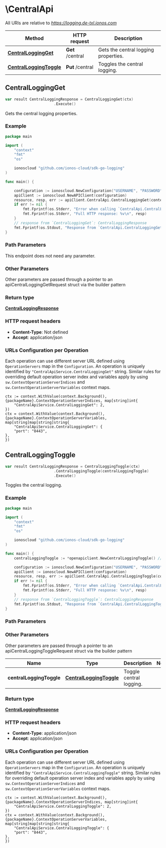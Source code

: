 # \CentralApi

All URIs are relative to *https://logging.de-txl.ionos.com*

|Method | HTTP request | Description|
|------------- | ------------- | -------------|
|[**CentralLoggingGet**](CentralApi.md#CentralLoggingGet) | **Get** /central | Gets the central logging properties.|
|[**CentralLoggingToggle**](CentralApi.md#CentralLoggingToggle) | **Put** /central | Toggles the central logging.|



## CentralLoggingGet

```go
var result CentralLoggingResponse = CentralLoggingGet(ctx)
                      .Execute()
```

Gets the central logging properties.



### Example

```go
package main

import (
    "context"
    "fmt"
    "os"

    ionoscloud "github.com/ionos-cloud/sdk-go-logging"
)

func main() {

    configuration := ionoscloud.NewConfiguration("USERNAME", "PASSWORD", "TOKEN", "HOST_URL")
    apiClient := ionoscloud.NewAPIClient(configuration)
    resource, resp, err := apiClient.CentralApi.CentralLoggingGet(context.Background()).Execute()
    if err != nil {
        fmt.Fprintf(os.Stderr, "Error when calling `CentralApi.CentralLoggingGet``: %v\n", err)
        fmt.Fprintf(os.Stderr, "Full HTTP response: %v\n", resp)
    }
    // response from `CentralLoggingGet`: CentralLoggingResponse
    fmt.Fprintf(os.Stdout, "Response from `CentralApi.CentralLoggingGet`: %v\n", resource)
}
```

### Path Parameters

This endpoint does not need any parameter.

### Other Parameters

Other parameters are passed through a pointer to an apiCentralLoggingGetRequest struct via the builder pattern


### Return type

[**CentralLoggingResponse**](../models/CentralLoggingResponse.md)

### HTTP request headers

- **Content-Type**: Not defined
- **Accept**: application/json


### URLs Configuration per Operation
Each operation can use different server URL defined using `OperationServers` map in the `Configuration`.
An operation is uniquely identified by `"CentralApiService.CentralLoggingGet"` string.
Similar rules for overriding default operation server index and variables apply by using `sw.ContextOperationServerIndices` and `sw.ContextOperationServerVariables` context maps.

```golang
ctx := context.WithValue(context.Background(), {packageName}.ContextOperationServerIndices, map[string]int{
    "CentralApiService.CentralLoggingGet": 2,
})
ctx = context.WithValue(context.Background(), {packageName}.ContextOperationServerVariables, map[string]map[string]string{
    "CentralApiService.CentralLoggingGet": {
    "port": "8443",
},
})
```


## CentralLoggingToggle

```go
var result CentralLoggingResponse = CentralLoggingToggle(ctx)
                      .CentralLoggingToggle(centralLoggingToggle)
                      .Execute()
```

Toggles the central logging.



### Example

```go
package main

import (
    "context"
    "fmt"
    "os"

    ionoscloud "github.com/ionos-cloud/sdk-go-logging"
)

func main() {
    centralLoggingToggle := *openapiclient.NewCentralLoggingToggle() // CentralLoggingToggle | Toggle central logging.

    configuration := ionoscloud.NewConfiguration("USERNAME", "PASSWORD", "TOKEN", "HOST_URL")
    apiClient := ionoscloud.NewAPIClient(configuration)
    resource, resp, err := apiClient.CentralApi.CentralLoggingToggle(context.Background()).CentralLoggingToggle(centralLoggingToggle).Execute()
    if err != nil {
        fmt.Fprintf(os.Stderr, "Error when calling `CentralApi.CentralLoggingToggle``: %v\n", err)
        fmt.Fprintf(os.Stderr, "Full HTTP response: %v\n", resp)
    }
    // response from `CentralLoggingToggle`: CentralLoggingResponse
    fmt.Fprintf(os.Stdout, "Response from `CentralApi.CentralLoggingToggle`: %v\n", resource)
}
```

### Path Parameters



### Other Parameters

Other parameters are passed through a pointer to an apiCentralLoggingToggleRequest struct via the builder pattern


|Name | Type | Description  | Notes|
|------------- | ------------- | ------------- | -------------|
| **centralLoggingToggle** | [**CentralLoggingToggle**](../models/CentralLoggingToggle.md) | Toggle central logging. | |

### Return type

[**CentralLoggingResponse**](../models/CentralLoggingResponse.md)

### HTTP request headers

- **Content-Type**: application/json
- **Accept**: application/json


### URLs Configuration per Operation
Each operation can use different server URL defined using `OperationServers` map in the `Configuration`.
An operation is uniquely identified by `"CentralApiService.CentralLoggingToggle"` string.
Similar rules for overriding default operation server index and variables apply by using `sw.ContextOperationServerIndices` and `sw.ContextOperationServerVariables` context maps.

```golang
ctx := context.WithValue(context.Background(), {packageName}.ContextOperationServerIndices, map[string]int{
    "CentralApiService.CentralLoggingToggle": 2,
})
ctx = context.WithValue(context.Background(), {packageName}.ContextOperationServerVariables, map[string]map[string]string{
    "CentralApiService.CentralLoggingToggle": {
    "port": "8443",
},
})
```

